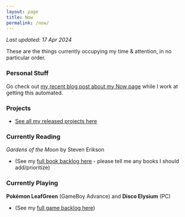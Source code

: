 ```yaml
---
layout: page
title: Now
permalink: /now/
---
```


*Last updated: 17 Apr 2024*

These are the things currently occupying my time & attention, in no particular order.

### Personal Stuff

Go check out [my recent blog post about my Now page][now] while I work at getting this automated.

### Projects

- [See all my released projects here](/projects)

### Currently Reading

_Gardens of the Moon_ by Steven Erikson

- (See my [full book backlog here][books] - please tell me any books I should add/prioritize)

### Currently Playing

**Pokémon LeafGreen** (GameBoy Advance) and **Disco Elysium** (PC)

- (See my [full game backlog here][games])

[now]: https://niclake.me/now-for-april-2024/
[books]: https://docs.google.com/spreadsheets/d/1-1PcHF6xzFKTaTvxnfjm6bVgo4pd5yIr3nbxsbckoFo/edit?usp=sharing
[games]: https://docs.google.com/spreadsheets/d/1zg-SOYI8DlH-ibSNslfPtq0xJB4sEMb_7OHKbq2qclk/edit?usp=sharing
